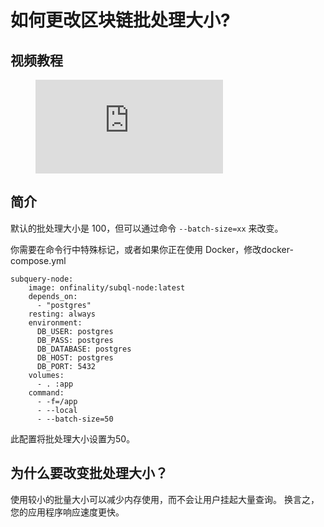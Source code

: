 # 如何更改区块链批处理大小?

## 视频教程

<figure class="video_container">
  <iframe src="https://www.youtube.com/embed/l9jvKWKmRfs" frameborder="0" allowfullscreen="true"></iframe>
</figure>

## 简介

默认的批处理大小是 100，但可以通过命令 `--batch-size=xx` 来改变。

你需要在命令行中特殊标记，或者如果你正在使用 Docker，修改docker-compose.yml

```shell
subquery-node:
    image: onfinality/subql-node:latest
    depends_on:
      - "postgres"
    resting: always
    environment:
      DB_USER: postgres
      DB_PASS: postgres
      DB_DATABASE: postgres
      DB_HOST: postgres
      DB_PORT: 5432
    volumes:
      - . :app
    command:
      - -f=/app
      - --local
      - --batch-size=50

```

此配置将批处理大小设置为50。

## 为什么要改变批处理大小？

使用较小的批量大小可以减少内存使用，而不会让用户挂起大量查询。 换言之，您的应用程序响应速度更快。 